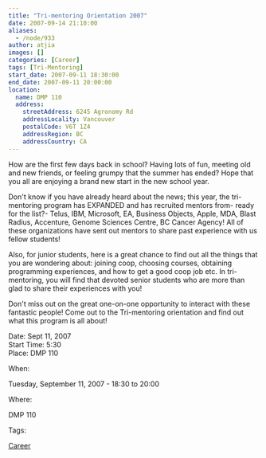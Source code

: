 ```yaml
---
title: "Tri-mentoring Orientation 2007"
date: 2007-09-14 21:10:00
aliases:
  - /node/933
author: atjia
images: []
categories: [Career]
tags: [Tri-Mentoring]
start_date: 2007-09-11 18:30:00
end_date: 2007-09-11 20:00:00
location:
  name: DMP 110
  address:
    streetAddress: 6245 Agronomy Rd
    addressLocality: Vancouver
    postalCode: V6T 1Z4
    addressRegion: BC
    addressCountry: CA
---
```


How are the first few days back in school? Having lots of fun, meeting old and new friends, or feeling grumpy that the summer has ended? Hope that you all are enjoying a brand new start in the new school year.

Don't know if you have already heard about the news; this year, the tri-mentoring program has EXPANDED and has recruited mentors from- ready for the list?- Telus, IBM, Microsoft, EA, Business Objects, Apple, MDA, Blast Radius, Accenture, Genome Sciences Centre, BC Cancer Agency! All of these organizations have sent out mentors to share past experience with us fellow students!

Also, for junior students, here is a great chance to find out all the things that you are wondering about: joining coop, choosing courses, obtaining programming experiences, and how to get a good coop job etc. In tri-mentoring, you will find that devoted senior students who are more than glad to share their experiences with you!

Don't miss out on the great one-on-one opportunity to interact with these fantastic people! Come out to the Tri-mentoring orientation and find out what this program is all about!

Date: Sept 11, 2007 \
Start Time: 5:30 \
Place: DMP 110

When:

Tuesday, September 11, 2007 - 18:30 to 20:00

Where:

DMP 110

Tags:

[Career](/career)
